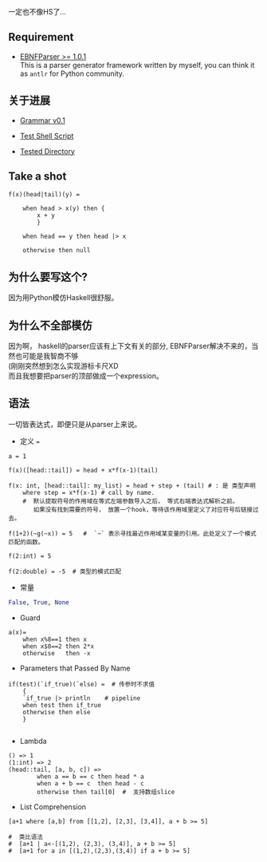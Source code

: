 一定也不像HS了...

## Requirement 
- [EBNFParser >= 1.0.1](https://github.com/thautwarm/EBNFParser)  
This is a parser generator framework written by myself, you can think it as `antlr` for Python community.

## 关于进展 

- [Grammar v0.1](./grammar)

- [Test Shell Script](./test.sh)

- [Tested Directory](./tested)

## Take a shot
```
f(x)(head|tail)(y) = 

    when head > x(y) then {
        x + y 
        }
    
    when head == y then head |> x 
    
    otherwise then null
```
## 为什么要写这个? 
因为用Python模仿Haskell很舒服。

## 为什么不全部模仿
因为啊， haskell的parser应该有上下文有关的部分, EBNFParser解决不来的，当然也可能是我智商不够  
(刚刚突然想到怎么实现游标卡尺XD  
而且我想要把parser的顶部做成一个expression。  



## 语法
一切皆表达式，即便只是从parser上来说。  
- 定义 `=`
```
a = 1

f(x)([head::tail]) = head + x*f(x-1)(tail) 

f(x: int, [head::tail]: my_list) = head + step + (tail) # : 是 类型声明
    where step = x*f(x-1) # call by name. 
    #  默认提取符号的作用域在等式左端参数导入之后， 等式右端表达式解析之前。
       如果没有找到需要的符号， 放置一个hook，等待该作用域里定义了对应符号后链接过去。

f(1+2)(~g(~x)) = 5   #  `~` 表示寻找最近作用域某变量的引用。此处定义了一个模式匹配的函数。 

f(2:int) = 5

f(2:double) = -5  # 类型的模式匹配

```

- 常量
```Python
False, True, None
```

- Guard
```
a(x)= 
    when x%8==1 then x
    when x$8==2 then 2*x
    otherwise   then -x
```

- Parameters that Passed By Name
```
if(test)(`if_true)(`else) =  # 传参时不求值
    {
    `if_true |> println    # pipeline
    when test then if_true
    otherwise then else
    }
    
```

- Lambda
```
() => 1
(1:int) => 2
(head::tail, [a, b, c]) => 
        when a == b == c then head * a
        when a + b == c  then head - c
        otherwise then tail[0]  #  支持数组slice
```

- List Comprehension
```
[a+1 where [a,b] from [[1,2], [2,3], [3,4]], a + b >= 5]

#  类比语法
#  [a+1 | a<-[(1,2), (2,3), (3,4)], a + b >= 5]
#  [a+1 for a in [(1,2),(2,3),(3,4)] if a + b >= 5]
```

